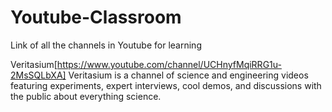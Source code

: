 # Youtube-Classroom
Link of all the channels in Youtube for learning

Veritasium[https://www.youtube.com/channel/UCHnyfMqiRRG1u-2MsSQLbXA]
Veritasium is a channel of science and engineering videos featuring experiments, expert interviews, cool demos, and discussions with the public about everything science.
